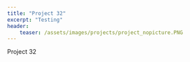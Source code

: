 ```yaml
---
title: "Project 32"
excerpt: "Testing"
header:
    teaser: /assets/images/projects/project_nopicture.PNG
---
```


Project 32